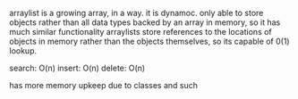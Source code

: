arraylist is a growing array, in a way. it is dynamoc.
only able to store objects rather than all data types
backed by an array in memory, so it has much similar functionality
arraylists store references to the locations of objects in memory rather than the objects themselves, so its capable of 0(1) lookup.

search: O(n)
insert: O(n)
delete: O(n)

has more memory upkeep due to classes and such
